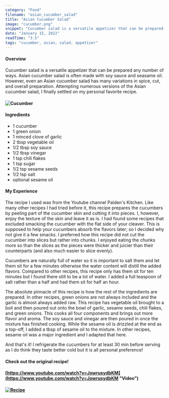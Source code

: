 ```yaml
---
category: "Food"
filename: "asian_cucumber_salad"
title: "Asian Cucumber Salad"
image: "cucumber.png"
snippet: "Cucumber salad is a versatile appetizer that can be prepared any number of ways. Asian cucumber salad is often made with soy sauce and seasame oil. However, even an Asian cucumber salad has many variations in spice, cut, and overall preparation."
date: "January 15, 2022"
readTime: "3.5"
tags: "cucumber, asian, salad, appetizer"
---
```


#### Overview

Cucumber salad is a versatile appetizer that can be prepared any number of ways. Asian cucumber salad is often made with soy sauce and seasame oil. However, even an Asian cucumber salad has many variations in spice, cut, and overall preparation. Attempting numerous versions of the Asian cucumber salad, I finally settled on my personal favorite recipe.

#### ![Cucumber](/images/food/cucumberImage.JPG)

#### Ingredients

- 1 cucumber
- 1 green onion
- 1 minced clove of garlic
- 2 tbsp vegetable oil
- 1/2 tbsp soy sauce
- 1/2 tbsp vinegar
- 1 tsp chili flakes
- 1 tsp sugar
- 1/2 tsp sesame seeds
- 1/2 tsp salt
- optional sesame oil

#### My Experience

The recipe I used was from the Youtube channel Palden's Kitchen. Like many other recipes I had tried before it, this recipe prepares the cucumbers by peeling part of the cucumber skin and cutting it into pieces. I, however, enjoy the texture of the skin and leave it as is. I had found some recipes that excluded smacking the cucumber with the flat side of your cleaver. This is supposed to help your cucumbers absorb the flavors later; so I decided why not give it a few smacks. I preferred how this recipe did not cut the cucumber into slices but rather into chunks. I enjoyed eating the chunks more so than the slices as the pieces were thicker and juicier than their counterparts (and also much easier to slice evenly).

Cucumbers are naturally full of water so it is important to salt them and let them sit for a few minutes otherwise the water content will distill the added flavors. Compared to other recipes, this recipe only has them sit for ten minutes but I found there still to be a lot of water. I added a full teaspoon of salt rather than a half and had them sit for half an hour.

The absolute pinnacle of this recipe is how the rest of the ingredients are prepared. In other recipes, green onions are not always included and the garlic is almost always added raw. This recipe has vegetable oil brought to a boil and then poured out onto the bowl of garlic, sesame seeds, chili flakes, and green onions. This cooks all four components and brings out more flavor and aroma. The soy sauce and vinegar are then poured in once the mixture has finished cooking. While the sesame oil is drizzled at the end as a top-off, I added a tbsp of sesame oil to the mixture. In other recipes, sesame oil was a major ingredient and I adapted that here.

And that's it! I refrigerate the cucumbers for at least 30 min before serving as I do think they taste better cold but it is all personal preference!

#### Check out the original recipe!

#### [https://www.youtube.com/watch?v=JowrusydbKM](https://www.youtube.com/watch?v=JowrusydbKM "Video")

#### [![Recipe](/images/food/cucumberVideo.png)](https://www.youtube.com/watch?v=JowrusydbKM "Video")

